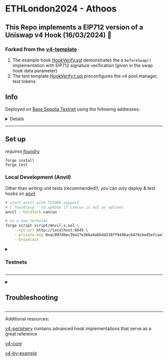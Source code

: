 # ETHLondon2024 - Athoos

## **This Repo implements a EIP712 version of a Uniswap v4 Hook (16/03/2024) 🦄**

### **Forked from the [v4-template](https://github.com/uniswapfoundation/v4-template)**

1.  The example hook [HookVerify.sol](src/HookVerify.sol) demonstrates the a `beforeSwap()` implementation with EIP712 signature verification (given in the swap hook data parameter)
2.  The test template [HookVerify.t.sol](test/HookVerify.t.sol) preconfigures the v4 pool manager, test tokens.

## Info

Deployed on [Base Sepolia Testnet](https://sepolia.base.org) using the following addresses:

<details>
    ```bash
        CREATE2_DEPLOYER: 0x4e59b44847b379578588920cA78FbF26c0B4956C
        Athoos BUCK deployed to 0x56ba6046cc51b859DAA4Eb6D445DE99C5b1E4391
        Athoos USD deployed to 0x06B2B98dB45481dd0878Bb07979Ba0A79b60A49e
        Hook deployed to 0x020A5bE4a8BCbd885fEC6122e3beE4e8F3Baaaa2

        PoolManager deployed to 0xd962b16F4ec712D705106674E944B04614F077be
        PoolModifyLiquidityTest deployed to 0x5bA874E13D2Cf3161F89D1B1d1732D14226dBF16
        PoolSwapTest deployed to 0x60AbEb98b3b95A0c5786261c1Ab830e3D2383F9e
    ```

</details>

---

## Set up

_requires [foundry](https://book.getfoundry.sh)_

```
forge install
forge test
```

### Local Development (Anvil)

Other than writing unit tests (recommended!), you can only deploy & test hooks on [anvil](https://book.getfoundry.sh/anvil/)

```bash
# start anvil with TSTORE support
# (`foundryup`` to update if cancun is not an option)
anvil --hardfork cancun

# in a new terminal
forge script script/Anvil.s.sol \
    --rpc-url http://localhost:8545 \
    --private-key 0xac0974bec39a17e36ba4a6b4d238ff944bacb478cbed5efcae784d7bf4f2ff80 \
    --broadcast
```

<details>
<summary><h3>Testnets</h3></summary>

NOTE: 11/21/2023, the Goerli deployment is out of sync with the latest v4. **It is recommend to use local testing instead**

~~For testing on Goerli Testnet the Uniswap Foundation team has deployed a slimmed down version of the V4 contract (due to current contract size limits) on the network.~~

~~The relevant addresses for testing on Goerli are the ones below~~

```bash
POOL_MANAGER = 0x0
POOL_MODIFY_POSITION_TEST = 0x0
SWAP_ROUTER = 0x0
```

Update the following command with your own private key:

```
forge script script/00_HookVerify.s.sol \
--rpc-url https://base-sepolia.g.alchemy.com/v2/<api-key> \
--private-key [your_private_key_on_goerli_here] \
--broadcast
```

### _Deploying your own Tokens For Testing_

Because V4 is still in testing mode, most networks don't have liquidity pools live on V4 testnets. We recommend launching your own test tokens and expirementing with them that. We've included in the templace a Mock UNI and Mock USDC contract for easier testing. You can deploy the contracts and when you do you'll have 1 million mock tokens to test with for each contract. See deployment commands below

```
forge create script/mocks/mUNI.sol:MockUNI \
--rpc-url [your_rpc_url_here] \
--private-key [your_private_key_on_goerli_here]
```

```
forge create script/mocks/mUSDC.sol:MockUSDC \
--rpc-url [your_rpc_url_here] \
--private-key [your_private_key_on_goerli_here]
```

</details>

---

<details>
<summary><h2>Troubleshooting</h2></summary>

### _Permission Denied_

When installing dependencies with `forge install`, Github may throw a `Permission Denied` error

Typically caused by missing Github SSH keys, and can be resolved by following the steps [here](https://docs.github.com/en/github/authenticating-to-github/connecting-to-github-with-ssh)

Or [adding the keys to your ssh-agent](https://docs.github.com/en/authentication/connecting-to-github-with-ssh/generating-a-new-ssh-key-and-adding-it-to-the-ssh-agent#adding-your-ssh-key-to-the-ssh-agent), if you have already uploaded SSH keys

### Hook deployment failures

Hook deployment failures are caused by incorrect flags or incorrect salt mining

1. Verify the flags are in agreement:
   - `getHookCalls()` returns the correct flags
   - `flags` provided to `HookMiner.find(...)`
2. Verify salt mining is correct:
   - In **forge test**: the *deploye*r for: `new Hook{salt: salt}(...)` and `HookMiner.find(deployer, ...)` are the same. This will be `address(this)`. If using `vm.prank`, the deployer will be the pranking address
   - In **forge script**: the deployer must be the CREATE2 Proxy: `0x4e59b44847b379578588920cA78FbF26c0B4956C`
     - If anvil does not have the CREATE2 deployer, your foundry may be out of date. You can update it with `foundryup`

</details>

---

Additional resources:

[v4-periphery](https://github.com/uniswap/v4-periphery) contains advanced hook implementations that serve as a great reference

[v4-core](https://github.com/uniswap/v4-core)

[v4-by-example](https://v4-by-example.org)
